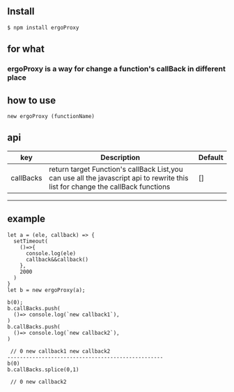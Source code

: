 ## Install

`$ npm install ergoProxy`

## for what
 
  ### ergoProxy is a way for change a function's callBack in different place
  
## how to use 
 
`new ergoProxy (functionName)`

## api 
| key   | Description                                | Default |
|-------|----------------------------|-------------------|
|callBacks | return target Function's callBack List,you can use all the javascript api to rewrite this list for change the callBack functions |  [] |
---------------------------------------------------------
 
## example
```
let a = (ele, callback) => {
  setTimeout(
    ()=>{
      console.log(ele)
      callback&&callback()
    },
    2000
  )
}
let b = new ergoProxy(a);

b(0);
b.callBacks.push(
  ()=> console.log(`new callback1`),
)
b.callBacks.push(
  ()=> console.log(`new callback2`),
)

 // 0 new callback1 new callback2
--------------------------------------------------
b(0) 
b.callBacks.splice(0,1)

 // 0 new callback2

```